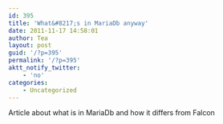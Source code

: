 ```yaml
---
id: 395
title: 'What&#8217;s in MariaDb anyway'
date: 2011-11-17 14:58:01
author: Tea
layout: post
guid: '/?p=395'
permalink: '/?p=395'
aktt_notify_twitter:
    - 'no'
categories:
    - Uncategorized
---
```


Article about what is in MariaDb and how it differs from Falcon